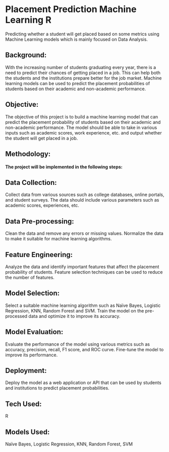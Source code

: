 
# Placement Prediction Machine Learning R

Predicting whether a student will get placed based on some metrics using Machine Learning models which is mainly focused on Data Analysis.


## Background:
With the increasing number of students graduating every year, there is a need to predict their chances of getting placed in a job. This can help both the students and the institutions prepare better for the job market. Machine learning models can be used to predict the placement probabilities of students based on their academic and non-academic performance.
## Objective:
The objective of this project is to build a machine learning model that can predict the placement probability of students based on their academic and non-academic performance. The model should be able to take in various inputs such as academic scores, work experience, etc. and output whether the student will get placed in a job.
## Methodology: 
#### The project will be implemented in the following steps:  
## Data Collection: 
Collect data from various sources such as college databases, online portals, and student surveys. The data should include various parameters such as academic scores, experiences, etc.  
## Data Pre-processing: 
Clean the data and remove any errors or missing values. Normalize the data to make it suitable for machine learning algorithms.  
## Feature Engineering: 
Analyze the data and identify important features that affect the placement probability of students. Feature selection techniques can be used to reduce the number of features.  
## Model Selection: 
Select a suitable machine learning algorithm such as Naïve Bayes, Logistic Regression, KNN, Random Forest and SVM. Train the model on the pre-processed data and optimize it to improve its accuracy.  
## Model Evaluation: 
Evaluate the performance of the model using various metrics such as accuracy, precision, recall, F1 score, and ROC curve. Fine-tune the model to improve its performance.  
## Deployment: 
Deploy the model as a web application or API that can be used by students and institutions to predict placement probabilities.
## Tech Used:
R

## Models Used:  
Naïve Bayes, Logistic Regression, KNN, Random Forest, SVM
